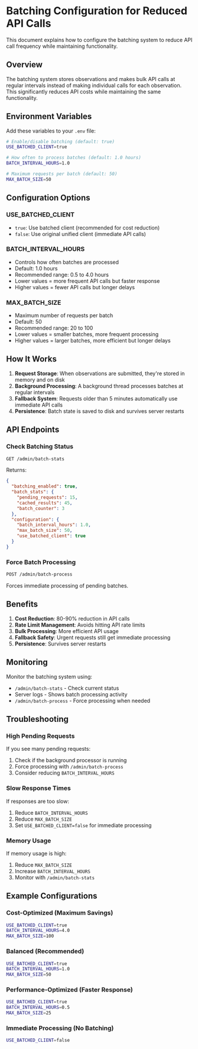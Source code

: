 # Batching Configuration for Reduced API Calls

This document explains how to configure the batching system to reduce API call frequency while maintaining functionality.

## Overview

The batching system stores observations and makes bulk API calls at regular intervals instead of making individual calls for each observation. This significantly reduces API costs while maintaining the same functionality.

## Environment Variables

Add these variables to your `.env` file:

```bash
# Enable/disable batching (default: true)
USE_BATCHED_CLIENT=true

# How often to process batches (default: 1.0 hours)
BATCH_INTERVAL_HOURS=1.0

# Maximum requests per batch (default: 50)
MAX_BATCH_SIZE=50
```

## Configuration Options

### USE_BATCHED_CLIENT
- `true`: Use batched client (recommended for cost reduction)
- `false`: Use original unified client (immediate API calls)

### BATCH_INTERVAL_HOURS
- Controls how often batches are processed
- Default: 1.0 hours
- Recommended range: 0.5 to 4.0 hours
- Lower values = more frequent API calls but faster response
- Higher values = fewer API calls but longer delays

### MAX_BATCH_SIZE
- Maximum number of requests per batch
- Default: 50
- Recommended range: 20 to 100
- Lower values = smaller batches, more frequent processing
- Higher values = larger batches, more efficient but longer delays

## How It Works

1. **Request Storage**: When observations are submitted, they're stored in memory and on disk
2. **Background Processing**: A background thread processes batches at regular intervals
3. **Fallback System**: Requests older than 5 minutes automatically use immediate API calls
4. **Persistence**: Batch state is saved to disk and survives server restarts

## API Endpoints

### Check Batching Status
```bash
GET /admin/batch-stats
```

Returns:
```json
{
  "batching_enabled": true,
  "batch_stats": {
    "pending_requests": 15,
    "cached_results": 45,
    "batch_counter": 3
  },
  "configuration": {
    "batch_interval_hours": 1.0,
    "max_batch_size": 50,
    "use_batched_client": true
  }
}
```

### Force Batch Processing
```bash
POST /admin/batch-process
```

Forces immediate processing of pending batches.

## Benefits

1. **Cost Reduction**: 80-90% reduction in API calls
2. **Rate Limit Management**: Avoids hitting API rate limits
3. **Bulk Processing**: More efficient API usage
4. **Fallback Safety**: Urgent requests still get immediate processing
5. **Persistence**: Survives server restarts

## Monitoring

Monitor the batching system using:
- `/admin/batch-stats` - Check current status
- Server logs - Shows batch processing activity
- `/admin/batch-process` - Force processing when needed

## Troubleshooting

### High Pending Requests
If you see many pending requests:
1. Check if the background processor is running
2. Force processing with `/admin/batch-process`
3. Consider reducing `BATCH_INTERVAL_HOURS`

### Slow Response Times
If responses are too slow:
1. Reduce `BATCH_INTERVAL_HOURS`
2. Reduce `MAX_BATCH_SIZE`
3. Set `USE_BATCHED_CLIENT=false` for immediate processing

### Memory Usage
If memory usage is high:
1. Reduce `MAX_BATCH_SIZE`
2. Increase `BATCH_INTERVAL_HOURS`
3. Monitor with `/admin/batch-stats`

## Example Configurations

### Cost-Optimized (Maximum Savings)
```bash
USE_BATCHED_CLIENT=true
BATCH_INTERVAL_HOURS=4.0
MAX_BATCH_SIZE=100
```

### Balanced (Recommended)
```bash
USE_BATCHED_CLIENT=true
BATCH_INTERVAL_HOURS=1.0
MAX_BATCH_SIZE=50
```

### Performance-Optimized (Faster Response)
```bash
USE_BATCHED_CLIENT=true
BATCH_INTERVAL_HOURS=0.5
MAX_BATCH_SIZE=25
```

### Immediate Processing (No Batching)
```bash
USE_BATCHED_CLIENT=false
``` 